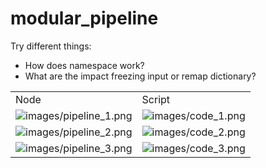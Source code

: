 # modular_pipeline

Try different things:
* How does namespace work?
* What are the impact freezing input or remap dictionary?



|     |     |
| --- | --- |
| Node | Script |
| ![images/pipeline_1.png](:/73412de12b7d4e938d1f4adc5b172770) | ![images/code_1.png](:/8e589567d5654d2eb6009fdb24672c6f) |
| ![images/pipeline_2.png](:/c8d60ee53d82409d875df6f0234f9ae2) | ![images/code_2.png](:/8114ce27e2ed4209b4b298a73d1e266a) |
| ![images/pipeline_3.png](:/07f8e75d24224141b8416b4cf6677e94) | ![images/code_3.png](:/97905611b8b143f987ffd0452eec1454) |